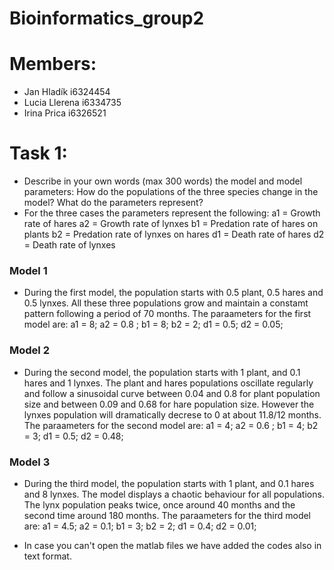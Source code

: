 # Bioinformatics_group2
# Members:
- Jan Hladík i6324454
- Lucia Llerena i6334735
- Irina Prica i6326521

# Task 1: 
- Describe in your own words (max 300 words) the model and model parameters: How do the populations of the three species change in the model? What do the parameters represent?
- For the three cases the parameters represent the following:
a1 = Growth rate of hares
a2 = Growth rate of lynxes
b1 = Predation rate of hares on plants
b2 = Predation rate of lynxes on hares
d1 = Death rate of hares
d2 = Death rate of lynxes

### Model 1
- During the first model, the population starts with 0.5 plant, 0.5 hares and  0.5 lynxes. All these three populations grow and maintain a constamt pattern following a period of 70 months.
The paraameters for the first model are: a1 = 8;
a2 = 0.8 ; 
b1 = 8; 
b2 = 2; 
d1 = 0.5;
d2 = 0.05;
### Model 2
- During the second model, the population starts with 1 plant, and 0.1 hares and 1 lynxes. The plant and hares populations oscillate regularly and follow a sinusoidal curve between 0.04 and 0.8 for plant population size and between 0.09 and 0.68 for hare population size. However the lynxes population will dramatically decrese to 0 at about 11.8/12 months.
The paraameters for the second model are: a1 = 4;
a2 = 0.6 ; 
b1 = 4; 
b2 = 3; 
d1 = 0.5;
d2 = 0.48;
### Model 3
- During the third model, the population starts with 1 plant, and 0.1 hares and 8 lynxes. The model displays a chaotic behaviour for all populations. The lynx population peaks twice, once around 40 months and the second time around 180 months.
The paraameters for the third model are: a1 = 4.5;
a2 = 0.1; 
b1 = 3; 
b2 = 2; 
d1 = 0.4;
d2 = 0.01;

- In case you can't open the matlab files we have added the codes also in text format.
